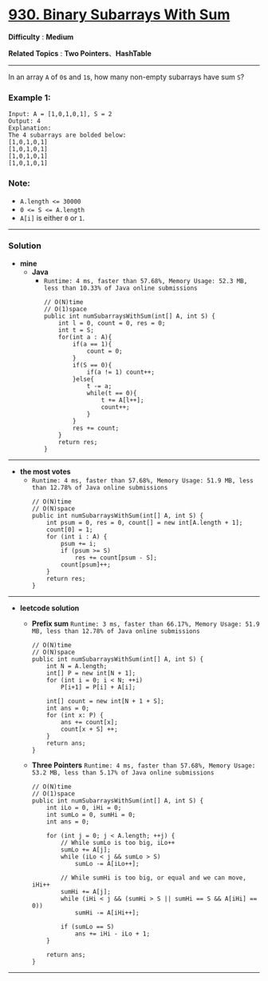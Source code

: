 # [930. Binary Subarrays With Sum](https://leetcode.com/problems/binary-subarrays-with-sum/)

**Difficulty** : **Medium**

**Related Topics** : **Two Pointers**、**HashTable**

---

In an array `A` of `0`s and `1`s, how many non-empty subarrays have sum `S`? 

### Example 1:
```
Input: A = [1,0,1,0,1], S = 2
Output: 4
Explanation: 
The 4 subarrays are bolded below:
[1,0,1,0,1]
[1,0,1,0,1]
[1,0,1,0,1]
[1,0,1,0,1]
``` 

### Note:
* `A.length <= 30000`
* `0 <= S <= A.length`
* `A[i]` is either `0` or `1`.

---

### Solution
* **mine**
  * **Java**
    * `Runtime: 4 ms, faster than 57.68%, Memory Usage: 52.3 MB, less than 10.33% of Java online submissions`
      ```
      // O(N)time
      // O(1)space
      public int numSubarraysWithSum(int[] A, int S) {
          int l = 0, count = 0, res = 0;
          int t = S;
          for(int a : A){
              if(a == 1){
                  count = 0;
              }
              if(S == 0){
                  if(a != 1) count++;
              }else{
                  t -= a;
                  while(t == 0){
                      t += A[l++];   
                      count++;
                  }     
              }
              res += count;
          }
          return res;
      }
      ```

---

* **the most votes**
  * `Runtime: 4 ms, faster than 57.68%, Memory Usage: 51.9 MB, less than 12.78% of Java online submissions`
    ```
    // O(N)time
    // O(N)space
    public int numSubarraysWithSum(int[] A, int S) {
        int psum = 0, res = 0, count[] = new int[A.length + 1];
        count[0] = 1;
        for (int i : A) {
            psum += i;
            if (psum >= S)
                res += count[psum - S];
            count[psum]++;
        }
        return res;
    }
    ```

---

* **leetcode solution**
  * **Prefix sum** `Runtime: 3 ms, faster than 66.17%, Memory Usage: 51.9 MB, less than 12.78% of Java online submissions`
    ```
    // O(N)time
    // O(N)space
    public int numSubarraysWithSum(int[] A, int S) {
        int N = A.length;
        int[] P = new int[N + 1];
        for (int i = 0; i < N; ++i)
            P[i+1] = P[i] + A[i];

        int[] count = new int[N + 1 + S];
        int ans = 0;
        for (int x: P) {
            ans += count[x];
            count[x + S] ++;
        }
        return ans;
    }
    ```
    
  * **Three Pointers** `Runtime: 4 ms, faster than 57.68%, Memory Usage: 53.2 MB, less than 5.17% of Java online submissions`
    ```
    // O(N)time
    // O(1)space
    public int numSubarraysWithSum(int[] A, int S) {
        int iLo = 0, iHi = 0;
        int sumLo = 0, sumHi = 0;
        int ans = 0;

        for (int j = 0; j < A.length; ++j) {
            // While sumLo is too big, iLo++
            sumLo += A[j];
            while (iLo < j && sumLo > S)
                sumLo -= A[iLo++];

            // While sumHi is too big, or equal and we can move, iHi++
            sumHi += A[j];
            while (iHi < j && (sumHi > S || sumHi == S && A[iHi] == 0))
                sumHi -= A[iHi++];

            if (sumLo == S)
                ans += iHi - iLo + 1;
        }

        return ans;
    }
    ```

---
